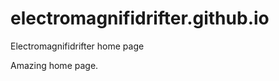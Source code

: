 # electromagnifidrifter.github.io
Electromagnifidrifter home page

Amazing home page.  

  
    
        
              
                      
                                                    
                                  
                   
        
            
  
  
  
    

        
  

    
    
    

  
  



    
  

  

  
    
  
  


    
    





    
  

  
  
  

  
  


     









  









